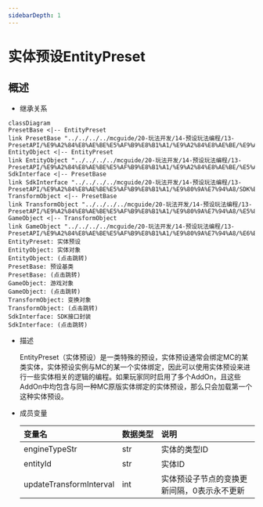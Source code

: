 ```yaml
---
sidebarDepth: 1
---
```

# 实体预设EntityPreset



## 概述

- 继承关系

```mermaid
classDiagram
PresetBase <|-- EntityPreset
link PresetBase "../../../../mcguide/20-玩法开发/14-预设玩法编程/13-PresetAPI/%E9%A2%84%E8%AE%BE%E5%AF%B9%E8%B1%A1/%E9%A2%84%E8%AE%BE/%E9%A2%84%E8%AE%BE%E5%9F%BA%E7%B1%BBPresetBase.html"
EntityObject <|-- EntityPreset
link EntityObject "../../../../mcguide/20-玩法开发/14-预设玩法编程/13-PresetAPI/%E9%A2%84%E8%AE%BE%E5%AF%B9%E8%B1%A1/%E9%A2%84%E8%AE%BE/%E5%AE%9E%E4%BD%93%E5%AF%B9%E8%B1%A1EntityObject.html"
SdkInterface <|-- PresetBase
link SdkInterface "../../../../mcguide/20-玩法开发/14-预设玩法编程/13-PresetAPI/%E9%A2%84%E8%AE%BE%E5%AF%B9%E8%B1%A1/%E9%80%9A%E7%94%A8/SDK%E6%8E%A5%E5%8F%A3%E5%B0%81%E8%A3%85SdkInterface.html"
TransformObject <|-- PresetBase
link TransformObject "../../../../mcguide/20-玩法开发/14-预设玩法编程/13-PresetAPI/%E9%A2%84%E8%AE%BE%E5%AF%B9%E8%B1%A1/%E9%80%9A%E7%94%A8/%E5%8F%98%E6%8D%A2%E5%AF%B9%E8%B1%A1TransformObject.html"
GameObject <|-- TransformObject
link GameObject "../../../../mcguide/20-玩法开发/14-预设玩法编程/13-PresetAPI/%E9%A2%84%E8%AE%BE%E5%AF%B9%E8%B1%A1/%E9%80%9A%E7%94%A8/%E6%B8%B8%E6%88%8F%E5%AF%B9%E8%B1%A1GameObject.html"
EntityPreset: 实体预设
EntityObject: 实体对象
EntityObject: (点击跳转)
PresetBase: 预设基类
PresetBase: (点击跳转)
GameObject: 游戏对象
GameObject: (点击跳转)
TransformObject: 变换对象
TransformObject: (点击跳转)
SdkInterface: SDK接口封装
SdkInterface: (点击跳转)
```

- 描述

    EntityPreset（实体预设）是一类特殊的预设，实体预设通常会绑定MC的某类实体，实体预设实例与MC的某一个实体绑定，因此可以使用实体预设来进行一些实体相关的逻辑的编程。如果玩家同时启用了多个AddOn，且这些AddOn中均包含与同一种MC原版实体绑定的实体预设，那么只会加载第一个这种实体预设。

- 成员变量

    | 变量名 | <div style="width: 4em">数据类型</div> | 说明 |
    | :--- | :--- | :--- |
    | engineTypeStr | str | 实体的类型ID |
    | entityId | str | 实体ID |
    | updateTransformInterval | int | 实体预设子节点的变换更新间隔，0表示永不更新 |



